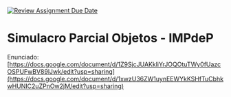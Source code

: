 [![Review Assignment Due Date](https://classroom.github.com/assets/deadline-readme-button-24ddc0f5d75046c5622901739e7c5dd533143b0c8e959d652212380cedb1ea36.svg)](https://classroom.github.com/a/mwSlLyAe)
# Simulacro Parcial Objetos - IMPdeP

Enunciado: [https://docs.google.com/document/d/1Z9SjcJUAKkliYrJOQOtuTWy0fUazcOSPUFwBV89lJwk/edit?usp=sharing](https://docs.google.com/document/d/1xwzU36ZW1uynEEWYkKSHfTuCbhkwHUNIC2uZPnOw2jM/edit?usp=sharing)

